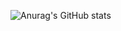 

![Anurag's GitHub stats](https://github-readme-stats-taupe-phi.vercel.app/api?username=XiaolinLeo&count_private=true&show_icons=true)
<!--
**XiaolinLeo/XiaolinLeo** is a ✨ _special_ ✨ repository because its `README.md` (this file) appears on your GitHub profile.

Here are some ideas to get you started:

- 🔭 I’m currently working on ...
- 🌱 I’m currently learning ...
- 👯 I’m looking to collaborate on ...
- 🤔 I’m looking for help with ...
- 💬 Ask me about ...
- 📫 How to reach me: ...
- 😄 Pronouns: ...
- ⚡ Fun fact: ...
-->
